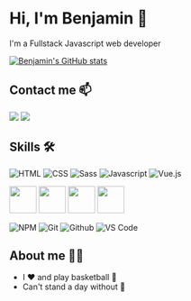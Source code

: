 # Hi, I'm Benjamin 👋

I'm a Fullstack Javascript web developer

[![Benjamin's GitHub stats](https://github-readme-stats.vercel.app/api?username=BenjaminChoron)](https://github.com/BenjaminChoron)

## Contact me 📫

[<img src="https://img.icons8.com/color/48/000000/linkedin.png"/>](https://www.linkedin.com/in/bchoron/)
[<img src="https://img.icons8.com/color/48/000000/apple-mail.png"/>](mailto:benjamin.choron@outlook.com)

## Skills 🛠️

![HTML](https://img.icons8.com/color/48/000000/html-5--v1.png)
![CSS](https://img.icons8.com/color/48/000000/css3.png)
![Sass](https://img.icons8.com/color/48/000000/sass.png)
![Javascript](https://img.icons8.com/color/48/000000/javascript--v1.png)
![Vue.js](https://img.icons8.com/color/48/000000/vue-js.png)

<img src="https://img.icons8.com/color/48/000000/nodejs.png" width="48px">
<img src="https://seeklogo.com/images/N/nestjs-logo-09342F76C0-seeklogo.com.png" width="48px">
<img src="https://img.icons8.com/color/48/000000/api-settings.png" width="48px">
<img src="https://img.icons8.com/color/48/000000/postgreesql.png" width="48px">

![NPM](https://img.icons8.com/color/48/000000/npm.png)
![Git](https://img.icons8.com/color/48/000000/git.png)
![Github](https://img.icons8.com/fluency/48/000000/github.png)
![VS Code](https://img.icons8.com/color/48/000000/visual-studio-code-2019.png)
 
## About me 🧔🏻

* I ❤️ and play basketball 🏀
* Can't stand a day without 🎵
